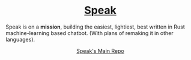 <h1 align=center><a href="https://github.com/SpeakML">Speak</a></h1>

Speak is on a <b>mission</b>, building the easiest, lightiest, best written in Rust machine-learning based chatbot. (With plans of remaking it in other languages).

<div align=center>
<a href="https://github.com/SpeakML/Speak">Speak's Main Repo
</div>
